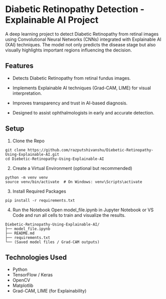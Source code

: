 # Diabetic Retinopathy Detection - Explainable AI Project

A deep learning project to detect Diabetic Retinopathy from retinal images using Convolutional Neural Networks (CNNs) integrated with Explainable AI (XAI) techniques. The model not only predicts the disease stage but also visually highlights important regions influencing the decision.


## Features

- Detects Diabetic Retinopathy from retinal fundus images.

- Implements Explainable AI techniques (Grad-CAM, LIME) for visual interpretation.

- Improves transparency and trust in AI-based diagnosis.

- Designed to assist ophthalmologists in early and accurate detection.

## Setup

1. Clone the Repo
```
git clone https://github.com/razputshivanshu/Diebetic-Retinopathy-Using-Explainable-AI.git
cd Diebetic-Retinopathy-Using-Explainable-AI

```
2. Create a Virtual Environment (optional but recommended)
```
python -m venv venv
source venv/bin/activate  # On Windows: venv\Scripts\activate

```
3. Install Required Packages
```
pip install -r requirements.txt
```
4. Run the Notebook Open model_file.ipynb in Jupyter Notebook or VS Code and run all cells to train and visualize the results.
```
Diebetic-Retinopathy-Using-Explainable-AI/
├── model_file.ipynb
├── README.md
├── requirements.txt
└── (Saved model files / Grad-CAM outputs)

```

## Technologies Used
- Python
- TensorFlow / Keras
- OpenCV
- Matplotlib
- Grad-CAM, LIME (for Explainability)